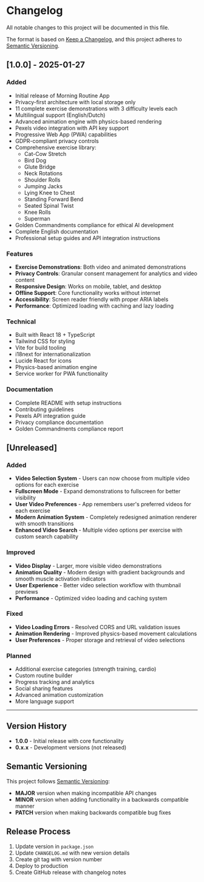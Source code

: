 # Changelog

All notable changes to this project will be documented in this file.

The format is based on [Keep a Changelog](https://keepachangelog.com/en/1.0.0/),
and this project adheres to [Semantic Versioning](https://semver.org/spec/v2.0.0.html).

## [1.0.0] - 2025-01-27

### Added
- Initial release of Morning Routine App
- Privacy-first architecture with local storage only
- 11 complete exercise demonstrations with 3 difficulty levels each
- Multilingual support (English/Dutch)
- Advanced animation engine with physics-based rendering
- Pexels video integration with API key support
- Progressive Web App (PWA) capabilities
- GDPR-compliant privacy controls
- Comprehensive exercise library:
  - Cat-Cow Stretch
  - Bird Dog
  - Glute Bridge
  - Neck Rotations
  - Shoulder Rolls
  - Jumping Jacks
  - Lying Knee to Chest
  - Standing Forward Bend
  - Seated Spinal Twist
  - Knee Rolls
  - Superman
- Golden Commandments compliance for ethical AI development
- Complete English documentation
- Professional setup guides and API integration instructions

### Features
- **Exercise Demonstrations**: Both video and animated demonstrations
- **Privacy Controls**: Granular consent management for analytics and video content
- **Responsive Design**: Works on mobile, tablet, and desktop
- **Offline Support**: Core functionality works without internet
- **Accessibility**: Screen reader friendly with proper ARIA labels
- **Performance**: Optimized loading with caching and lazy loading

### Technical
- Built with React 18 + TypeScript
- Tailwind CSS for styling
- Vite for build tooling
- i18next for internationalization
- Lucide React for icons
- Physics-based animation engine
- Service worker for PWA functionality

### Documentation
- Complete README with setup instructions
- Contributing guidelines
- Pexels API integration guide
- Privacy compliance documentation
- Golden Commandments compliance report

## [Unreleased]

### Added
- **Video Selection System** - Users can now choose from multiple video options for each exercise
- **Fullscreen Mode** - Expand demonstrations to fullscreen for better visibility
- **User Video Preferences** - App remembers user's preferred videos for each exercise
- **Modern Animation System** - Completely redesigned animation renderer with smooth transitions
- **Enhanced Video Search** - Multiple video options per exercise with custom search capability

### Improved
- **Video Display** - Larger, more visible video demonstrations
- **Animation Quality** - Modern design with gradient backgrounds and smooth muscle activation indicators
- **User Experience** - Better video selection workflow with thumbnail previews
- **Performance** - Optimized video loading and caching system

### Fixed
- **Video Loading Errors** - Resolved CORS and URL validation issues
- **Animation Rendering** - Improved physics-based movement calculations
- **User Preferences** - Proper storage and retrieval of video selections

### Planned
- Additional exercise categories (strength training, cardio)
- Custom routine builder
- Progress tracking and analytics
- Social sharing features
- Advanced animation customization
- More language support

---

## Version History

- **1.0.0** - Initial release with core functionality
- **0.x.x** - Development versions (not released)

## Semantic Versioning

This project follows [Semantic Versioning](https://semver.org/):

- **MAJOR** version when making incompatible API changes
- **MINOR** version when adding functionality in a backwards compatible manner  
- **PATCH** version when making backwards compatible bug fixes

## Release Process

1. Update version in `package.json`
2. Update `CHANGELOG.md` with new version details
3. Create git tag with version number
4. Deploy to production
5. Create GitHub release with changelog notes